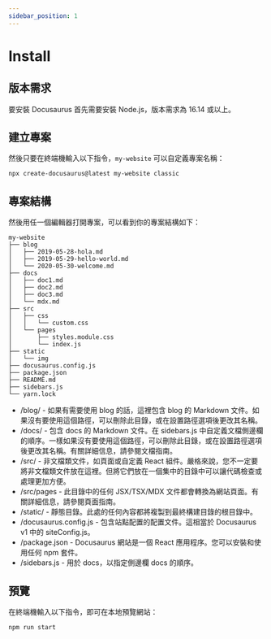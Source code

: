 ```yaml
---
sidebar_position: 1
---
```


# Install

## 版本需求

要安裝 Docusaurus 首先需要安裝 Node.js，版本需求為 16.14 或以上。

## 建立專案

然後只要在終端機輸入以下指令，`my-website` 可以自定義專案名稱：

```bash
npx create-docusaurus@latest my-website classic
```

## 專案結構

然後用任一個編輯器打開專案，可以看到你的專案結構如下：

```
my-website
├── blog
│   ├── 2019-05-28-hola.md
│   ├── 2019-05-29-hello-world.md
│   └── 2020-05-30-welcome.md
├── docs
│   ├── doc1.md
│   ├── doc2.md
│   ├── doc3.md
│   └── mdx.md
├── src
│   ├── css
│   │   └── custom.css
│   └── pages
│       ├── styles.module.css
│       └── index.js
├── static
│   └── img
├── docusaurus.config.js
├── package.json
├── README.md
├── sidebars.js
└── yarn.lock
```

- /blog/ - 如果有需要使用 blog 的話，這裡包含 blog 的 Markdown 文件。如果沒有要使用這個路徑，可以刪除此目錄，或在設置路徑選項後更改其名稱。
- /docs/ - 包含 docs 的 Markdown 文件。在 sidebars.js 中自定義文檔側邊欄的順序。一樣如果沒有要使用這個路徑，可以刪除此目錄，或在設置路徑選項後更改其名稱。有關詳細信息，請參閱文檔指南。
- /src/ - 非文檔類文件，如頁面或自定義 React 組件。嚴格來說，您不一定要將非文檔類文件放在這裡。但將它們放在一個集中的目錄中可以讓代碼檢查或處理更加方便。
- /src/pages - 此目錄中的任何 JSX/TSX/MDX 文件都會轉換為網站頁面。有關詳細信息，請參閱頁面指南。
- /static/ - 靜態目錄。此處的任何內容都將複製到最終構建目錄的根目錄中。
- /docusaurus.config.js - 包含站點配置的配置文件。這相當於 Docusaurus v1 中的 siteConfig.js。
- /package.json - Docusaurus 網站是一個 React 應用程序。您可以安裝和使用任何 npm 套件。
- /sidebars.js - 用於 docs，以指定側邊欄 docs 的順序。

## 預覽

在終端機輸入以下指令，即可在本地預覽網站：

```bash
npm run start
```